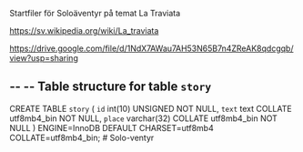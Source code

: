 Startfiler för Soloäventyr på temat La Traviata

https://sv.wikipedia.org/wiki/La_traviata

https://drive.google.com/file/d/1NdX7AWau7AH53N65B7n4ZReAK8qdcgqb/view?usp=sharing

--
-- Table structure for table `story`
--

CREATE TABLE `story` (
  `id` int(10) UNSIGNED NOT NULL,
  `text` text COLLATE utf8mb4_bin NOT NULL,
  `place` varchar(32) COLLATE utf8mb4_bin NOT NULL
) ENGINE=InnoDB DEFAULT CHARSET=utf8mb4 COLLATE=utf8mb4_bin;
#   S o l o - v e n t y r  
 